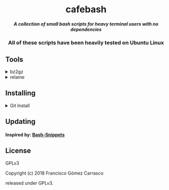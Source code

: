 <div align="center">

# cafebash

##### A collection of small bash scripts for heavy terminal users with no dependencies

### All of these scripts have been heavily tested on Ubuntu Linux

</div>

## Tools

<details>
<summary>bz2gz</summary>

compress a file to .bz2 or .gz the smallest of the two

<div align="center">

<img max-height="500px" max-width="500px" src="blob/master/img/bz2gz-screenshot.png?raw=true">

</div>
</details>

<details>
<summary>relame</summary>

change the .mp3 file using --avg option

<div align="center">

<img max-height="500px" max-width="500px" src="https://github.com/flikxxi/cafebash/blob/master/img/relame-screenshot.png?raw=true">

</div>
</details>

## Installing

<details>
<summary>Git Install</summary>

* First clone the repository:  
```bash
git clone https://github.com/flikxxi/cafecore
```

* Then cd into the cloned directory:
```bash
cd cafebash
```

* Git checkout to the latest stable release
```bash
git checkout master
```

* Install all the scripts
```bash
./install.sh
```
this will let you choose which scripts to install

* Install all the scripts
```bash
./install.sh all
```

</details>


## Updating

#### Inspired by: [Bash-Snippets](https://github.com/alexanderepstein/Bash-Snippets)

## License

GPLv3

Copyright (c) 2018 Francisco Gómez Carrasco

released under GPLv3.
